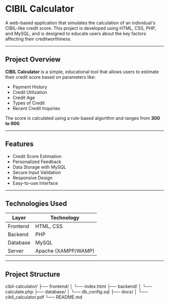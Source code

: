 # CIBIL Calculator 

A web-based application that simulates the calculation of an individual's CIBIL-like credit score. This project is developed using HTML, CSS, PHP, and MySQL, and is designed to educate users about the key factors affecting their creditworthiness.

---

## Project Overview

**CIBIL Calculator** is a simple, educational tool that allows users to estimate their credit score based on parameters like:

- Payment History
- Credit Utilization
- Credit Age
- Types of Credit
- Recent Credit Inquiries

The score is calculated using a rule-based algorithm and ranges from **300 to 900**.

---

##  Features

-  Credit Score Estimation
-  Personalized Feedback
-  Data Storage with MySQL
-  Secure Input Validation
-  Responsive Design
-  Easy-to-use Interface

---

##  Technologies Used

| Layer        | Technology        |
|--------------|-------------------|
| Frontend     | HTML, CSS         |
| Backend      | PHP               |
| Database     | MySQL             |
| Server       | Apache (XAMPP/WAMP) |

---

##  Project Structure

cibil-calculator/
├── frontend/
│ └── index.html
├── backend/
│ └── calculate.php
├── database/
│ └── db_config.sql
├── docs/
│ └── cibil_calculator.pdf
└── README.md



